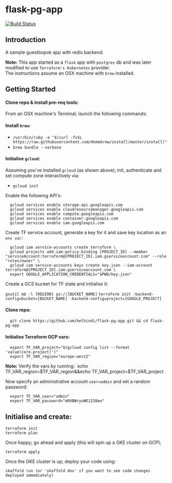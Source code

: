# flask-pg-app
[![Build Status](https://cloud.drone.io/api/badges/helhindi/flask-pg-app/status.svg)](https://cloud.drone.io/helhindi/flask-pg-app)

## Introduction
A sample guestbopok app with redis backend.

**Note:** This app started as a `flask` app with `postgres` db and was later modified to use `Terraform's Kubernetes` provider.<br/>
The instructions assume an OSX machine with `brew` installed.

## Getting Started

#### Clone repo & install pre-req tools:
From an OSX machine's Terminal; launch the following commands:

#### Install `brew`:
* `/usr/bin/ruby -e "$(curl -fsSL https://raw.githubusercontent.com/Homebrew/install/master/install)"`
* `brew bundle --verbose`

#### Initialise `gcloud`:
Assuming you've installed `gcloud` (as shown above); init, authenticate and set compute zone interactively via:
* `gcloud init`

Enable the following API's:
```
  gcloud services enable storage-api.googleapis.com
  gcloud services enable cloudresourcemanager.googleapis.com
  gcloud services enable compute.googleapis.com
  gcloud services enable container.googleapis.com
  gcloud services enable iam.googleapis.com
```

Create TF service account, generate a key for it and save key location as an `env var`:
```
  gcloud iam service-accounts create terraform \
  gcloud projects add-iam-policy-binding [PROJECT_ID] --member "serviceAccount:terraform@[PROJECT_ID].iam.gserviceaccount.com" --role "roles/owner" \
  gcloud iam service-accounts keys create key.json --iam-account terraform@[PROJECT_ID].iam.gserviceaccount.com \
  export GOOGLE_APPLICATION_CREDENTIALS="$PWD/key.json"
```

Create a GCS bucket for TF state and initialise it:

`gsutil mb -l [REGION] gs://[BUCKET_NAME]`
`terraform init -backend-config=bucket=[BUCKET_NAME] -backend-config=project=[GOOGLE_PROJECT]`

#### Clone repo:
```
  git clone https://github.com/helhindi/flask-pg-app.git && cd flask-pg-app
```

#### Initialise Terraform GCP vars:
```
  export TF_VAR_project="$(gcloud config list --format 'value(core.project)')"
  export TF_VAR_region="europe-west2"
```
**Note:** Verify the vars by running: `echo TF_VAR_region=$TF_VAR_region&&echo TF_VAR_project=$TF_VAR_project

Now specify an administrative account `user=admin` and set a random password:
```
  export TF_VAR_user="admin"
  export TF_VAR_password="m8XBWryuWEJ238ew"
```

## Initialise and create:
```
terraform init
terraform plan
```
Once happy; go ahead and apply (this will spin up a GKE cluster on GCP);
```
terraform apply
```
Once the GKE cluster is up; deploy your code using:
```
skaffold run (or 'skaffold dev' if you want to see code changes deployed immediately)
```